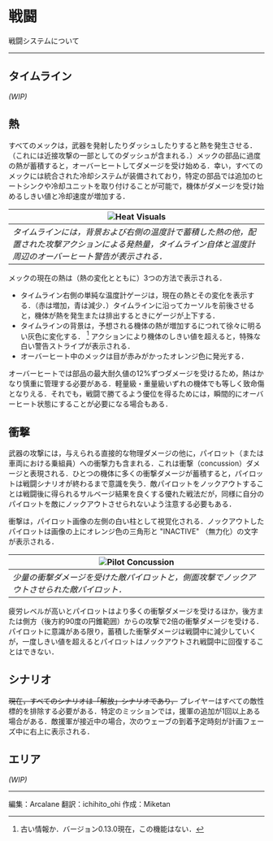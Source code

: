 # 戦闘
戦闘システムについて

---

## タイムライン
_(WIP)_

## 熱
すべてのメックは，武器を発射したりダッシュしたりすると熱を発生させる．（これには近接攻撃の一部としてのダッシュが含まれる．）メックの部品に過度の熱が蓄積すると，オーバーヒートしてダメージを受け始める．幸い，すべてのメックには統合された冷却システムが装備されており，特定の部品では追加のヒートシンクや冷却ユニットを取り付けることが可能で，機体がダメージを受け始めるしきい値と冷却速度が増加する．

|![Heat Visuals](https://wiki.braceyourselfgames.com/phantom_heatvisuals.png)|
|---|
|_タイムラインには，背景および右側の温度計で蓄積した熱の他，配置された攻撃アクションによる発熱量，タイムライン自体と温度計周辺のオーバーヒート警告が表示される．_|

メックの現在の熱は（熱の変化とともに）3つの方法で表示される．
- タイムライン右側の単純な温度計ゲージは，現在の熱とその変化を表示する．（赤は増加，青は減少．）タイムラインに沿ってカーソルを前後させると，機体が熱を発生または排出するときにゲージが上下する．
- タイムラインの背景は，予想される機体の熱が増加するにつれて徐々に明るい灰色に変化する． [^1] アクションにより機体のしきい値を超えると，特殊な白い警告ストライプが表示される．
- オーバーヒート中のメックは目が赤みがかったオレンジ色に発光する．

オーバーヒートでは部品の最大耐久値の12%ずつダメージを受けるため，熱はかなり慎重に管理する必要がある．軽量級・重量級いずれの機体でも等しく致命傷となりえる．それでも，戦闘で勝てるよう優位を得るためには，瞬間的にオーバーヒート状態にすることが必要になる場合もある．

## 衝撃
武器の攻撃には，与えられる直接的な物理ダメージの他に，パイロット（または車両における乗組員）への衝撃力も含まれる．これは衝撃（concussion）ダメージと表現される．ひとつの機体に多くの衝撃ダメージが蓄積すると，パイロットは戦闘シナリオが終わるまで意識を失う．敵パイロットをノックアウトすることは戦闘後に得られるサルベージ結果を良くする優れた戦法だが，同様に自分のパイロットを敵にノックアウトさせられないよう注意する必要もある．

衝撃は，パイロット画像の左側の白い柱として視覚化される．ノックアウトしたパイロットは画像の上にオレンジ色の三角形と "INACTIVE" （無力化）の文字が表示される．

|![Pilot Concussion](https://wiki.braceyourselfgames.com/phantom_concussion.png)|
|---|
|_少量の衝撃ダメージを受けた敵パイロットと，側面攻撃でノックアウトさせられた敵パイロット．_|

疲労レベルが高いとパイロットはより多くの衝撃ダメージを受けるほか，後方または側方（後方約90度の円錐範囲）からの攻撃で2倍の衝撃ダメージを受ける．パイロットに意識がある限り，蓄積した衝撃ダメージは戦闘中に減少していくが，一度しきい値を超えるとパイロットはノックアウトされ戦闘中に回復することはできない．

## シナリオ
~~現在，すべてのシナリオは「解放」シナリオであり，~~ プレイヤーはすべての敵性標的を排除する必要がある．特定のミッションでは，援軍の追加が1回以上ある場合がある．敵援軍が接近中の場合，次のウェーブの到着予定時刻が計画フェーズ中に右上に表示される．

## エリア
_(WIP)_


[^1]: 古い情報か．バージョン0.13.0現在，この機能はない．

---

編集：Arcalane
翻訳：ichihito_ohi
作成：Miketan
